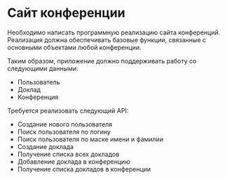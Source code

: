 # Сайт конференции
Необходимо написать программную реализацию сайта конференций. Реализация должна обеспечивать базовые функции, связанные с основными объектами любой конференции.  

Таким образом, приложение должно поддерживать работу со следующими данными:

* Пользователь
* Доклад 
* Конференция

Требуется реализовать следующий API:

* Создание нового пользователя
* Поиск пользователя по логину
* Поиск пользователя по маске имени и фамилии
* Создание доклада
* Получение списка всех докладов
* Добавление доклада в конференцию
* Получение списка докладов в конференции  